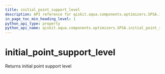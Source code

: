 ```yaml
---
title: initial_point_support_level
description: API reference for qiskit.aqua.components.optimizers.SPSA.initial_point_support_level
in_page_toc_min_heading_level: 1
python_api_type: property
python_api_name: qiskit.aqua.components.optimizers.SPSA.initial_point_support_level
---
```


# initial\_point\_support\_level

Returns initial point support level

